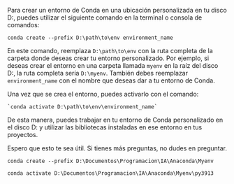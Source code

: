 Para crear un entorno de Conda en una ubicación personalizada en tu disco D:, puedes utilizar el siguiente comando en la terminal o consola de comandos:
```
conda create --prefix D:\path\to\env environment_name
```
En este comando, reemplaza `D:\path\to\env` con la ruta completa de la carpeta donde deseas crear tu entorno personalizado.
Por ejemplo, si deseas crear el entorno en una carpeta llamada `myenv` en la raíz del disco D:, la ruta completa sería `D:\myenv`.
También debes reemplazar `environment_name` con el nombre que deseas dar a tu entorno de Conda.

Una vez que se crea el entorno, puedes activarlo con el comando:

```
`conda activate D:\path\to\env\environment_name`
```

De esta manera, puedes trabajar en tu entorno de Conda personalizado en el disco D: y utilizar las bibliotecas instaladas en ese entorno en tus proyectos.

Espero que esto te sea útil. Si tienes más preguntas, no dudes en preguntar.


```
conda create --prefix D:\Documentos\Programacion\IA\Anaconda\Myenv
```

```
conda activate D:\Documentos\Programacion\IA\Anaconda\Myenv\py3913
```
